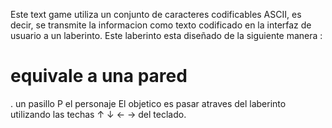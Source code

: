 Este text game utiliza un conjunto de caracteres codificables ASCII, es decir, se transmite la informacion como texto codificado en la interfaz de usuario a un laberinto. Este laberinto esta diseñado de la siguiente manera :
# equivale a una pared 
. un pasillo 
P el personaje 
El objetico es pasar atraves del laberinto utilizando  las techas ↑ ↓ ← → del teclado.